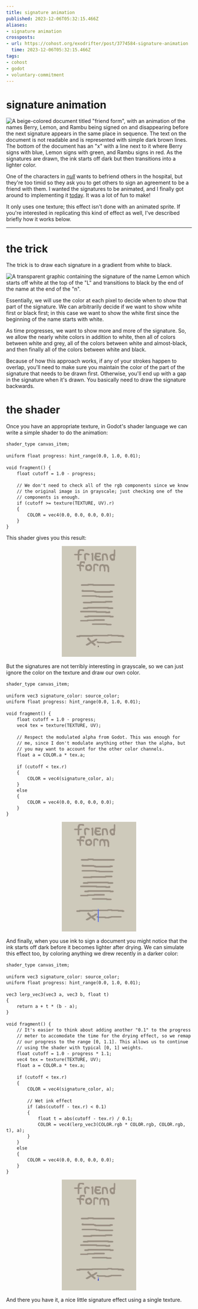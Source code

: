 ```yaml
---
title: signature animation
published: 2023-12-06T05:32:15.466Z
aliases:
- signature animation
crossposts:
- url: https://cohost.org/exodrifter/post/3774584-signature-animation
  time: 2023-12-06T05:32:15.466Z
tags:
- cohost
- godot
- voluntary-commitment
---
```


# signature animation

![A beige-colored document titled "friend form", with an animation of the names Berry, Lemon, and Rambu being signed on and disappearing before the next signature appears in the same place in sequence. The text on the document is not readable and is represented with simple dark brown lines. The bottom of the document has an "x" with a line next to it where Berry signs with blue, Lemon signs with green, and Rambu signs in red. As the signatures are drawn, the ink starts off dark but then transitions into a lighter color.](20231206-hero.gif)

One of the characters in _[null](20230915.md)_ wants to befriend others in the hospital, but they're too timid so they ask you to get others to sign an agreement to be a friend with them. I wanted the signatures to be animated, and I finally got around to implementing it [today](https://vods.exodrifter.space/2023/12/05/2225). It was a lot of fun to make!

It only uses one texture; this effect isn't done with an animated sprite. If you're interested in replicating this kind of effect as well, I've described briefly how it works below.

---

# the trick

The trick is to draw each signature in a gradient from white to black.

<div style="width: fit-content; margin: 0 auto">

![A transparent graphic containing the signature of the name Lemon which starts off white at the top of the "L" and transitions to black by the end of the name at the end of the "n".](20231206-signaturelemon.png)

</div>

Essentially, we will use the color at each pixel to decide when to show that part of the signature. We can arbitrarily decide if we want to show white first or black first; in this case we want to show the white first since the beginning of the name starts with white.

As time progresses, we want to show more and more of the signature. So, we allow the nearly white colors in addition to white, then all of colors between white and grey, all of the colors between white and almost-black, and then finally all of the colors between white and black.

Because of how this approach works, if any of your strokes happen to overlap, you'll need to make sure you maintain the color of the part of the signature that needs to be drawn first. Otherwise, you'll end up with a gap in the signature when it's drawn. You basically need to draw the signature backwards.

# the shader

Once you have an appropriate texture, in Godot's shader language we can write a simple shader to do the animation:

```gdshader
shader_type canvas_item;

uniform float progress: hint_range(0.0, 1.0, 0.01);

void fragment() {
	float cutoff = 1.0 - progress;

	// We don't need to check all of the rgb components since we know
	// the original image is in grayscale; just checking one of the
	// components is enough.
	if (cutoff >= texture(TEXTURE, UV).r)
	{
		COLOR = vec4(0.0, 0.0, 0.0, 0.0);
	}
}
```

This shader gives you this result:

<div style="width:40%;margin:0 auto">

![The same beige-colored document being signed by the same names, but each name is in grayscale.](20231206-signaturegrayscale.gif)

</div>

But the signatures are not terribly interesting in grayscale, so we can just ignore the color on the texture and draw our own color.

```gdshader
shader_type canvas_item;

uniform vec3 signature_color: source_color;
uniform float progress: hint_range(0.0, 1.0, 0.01);

void fragment() {
	float cutoff = 1.0 - progress;
	vec4 tex = texture(TEXTURE, UV);

	// Respect the modulated alpha from Godot. This was enough for
	// me, since I don't modulate anything other than the alpha, but
	// you may want to account for the other color channels.
	float a = COLOR.a * tex.a;

	if (cutoff < tex.r)
	{
		COLOR = vec4(signature_color, a);
	}
	else
	{
		COLOR = vec4(0.0, 0.0, 0.0, 0.0);
	}
}
```

<div style="width:40%;margin:0 auto">

![The same beige-colored document being signed by the same names, but each name is in a single flat color.](20231206-signatureflat.gif)

</div>

And finally, when you use ink to sign a document you might notice that the ink starts off dark before it becomes lighter after drying. We can simulate this effect too, by coloring anything we drew recently in a darker color:

```gdshader
shader_type canvas_item;

uniform vec3 signature_color: source_color;
uniform float progress: hint_range(0.0, 1.0, 0.01);

vec3 lerp_vec3(vec3 a, vec3 b, float t)
{
	return a + t * (b - a);
}

void fragment() {
	// It's easier to think about adding another "0.1" to the progress
	// meter to accomodate the time for the drying effect, so we remap
	// our progress to the range [0, 1.1]. This allows us to continue
	// using the shader with typical [0, 1] weights.
	float cutoff = 1.0 - progress * 1.1;
	vec4 tex = texture(TEXTURE, UV);
	float a = COLOR.a * tex.a;

	if (cutoff < tex.r)
	{
		COLOR = vec4(signature_color, a);

		// Wet ink effect
		if (abs(cutoff - tex.r) < 0.1)
		{
			float t = abs(cutoff - tex.r) / 0.1;
			COLOR = vec4(lerp_vec3(COLOR.rgb * COLOR.rgb, COLOR.rgb, t), a);
		}
	}
	else
	{
		COLOR = vec4(0.0, 0.0, 0.0, 0.0);
	}
}
```

<div style="width:40%;margin:0 auto">

![The same beige-colored document being signed by the same names, but each name starts off in a darker color and fades into a lighter one as it is signed.](20231206-signature.gif)

</div>

And there you have it, a nice little signature effect using a single texture.
